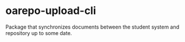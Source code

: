 # oarepo-upload-cli
Package that synchronizes documents between the student system and repository up to some date.
